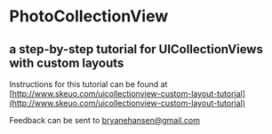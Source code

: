 # PhotoCollectionView
## a step-by-step tutorial for UICollectionViews with custom layouts

Instructions for this tutorial can be found at [http://www.skeuo.com/uicollectionview-custom-layout-tutorial](http://www.skeuo.com/uicollectionview-custom-layout-tutorial)

Feedback can be sent to [bryanehansen@gmail.com](mailto:bryanehansen@gmail.com)